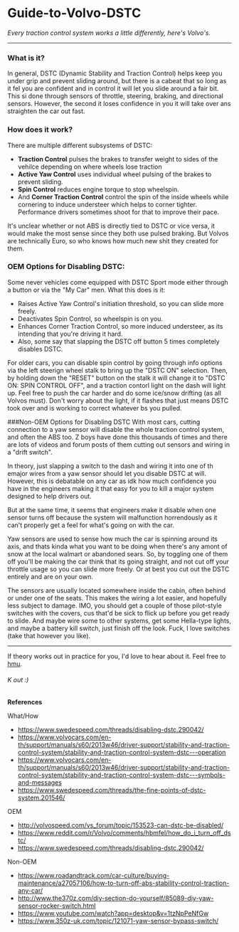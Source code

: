 # Guide-to-Volvo-DSTC
*Every traction control system works a little differently, here's Volvo's.*

---

### What is it?
In general, DSTC (Dynamic Stability and Traction Control) helps keep you under grip and prevent sliding around, but there is a cabeat that so long as it fel you are confident and in control it will let you slide around a fair bit. This si done through sensors of throttle, steering, braking, and directional sensors. However, the second it loses confidence in you it will take over ans straighten the car out fast.


### How does it work?
There are multiple different subsystems of DSTC:
- **Traction Control** pulses the brakes to transfer weight to sides of the vehilce depending on where wheels lose traction
- **Active Yaw Control** uses individual wheel pulsing of the brakes to prevent sliding.
- **Spin Control** reduces engine torque to stop wheelspin.
- And **Corner Traction Control** control the spin of the inside wheels while cornering to induce understeer which helps to corner tighter. Performance drivers sometimes shoot for that to improve their pace.

It's unclear  whether or not ABS is directly tied to DSTC or vice versa, it would make the most sense since they both use pulsed braking. But Volvos are technically Euro, so who knows how much new shit they created for them.

### OEM Options for Disabling DSTC:
Some never vehicles come equipped with DSTC Sport mode either through a button or via the "My Car" men. What this does is it:
- Raises Active Yaw Control's initiation threshold, so you can slide more freely.
- Deactivates Spin Control, so wheelspin is on you.
- Enhances Corner Traction Control, so more induced understeer, as its intending that you're driving it hard.
- Also, some say that slapping the DSTC off button 5 times completely disables DSTC.

For older cars, you can disable spin control by going through info options via the left steerign wheel stalk to bring up the "DSTC ON" selection. Then, by holding down the "RESET" button on the stalk it will change it to "DSTC ON: SPIN CONTROL OFF", and a traction contorl light on the dash will light up. Feel free to push the car harder and do some ice/snow drifting (as all Volvos must).
Don't worry about the light, if it flashes that just means DSTC took over and is working to correct whatever bs you pulled.

###Non-OEM Options for Disabling DSTC
With most cars, cutting connection to a yaw sensor will disable the whole traction control system, and often the ABS too. Z boys have done this thousands of times and there are lots of videos and forum posts of them cutting out sensors and wiring in a "drift switch". 

In theory, just slapping a switch to the dash and wiring it into one  of th emajor wires from a yaw sensor should let you disable DSTC at will. However, this is debatable on any car as idk how much confidence you have in the engineers making it that easy for you to kill a major system designed to help drivers out.

But at the same time, it seems that engineers make it disable when one sensor turns off because the system will malfunction horrendously as it can't properly get a feel for what's going on with the car.

Yaw sensors are used to sense how much the car is spinning around its axis, and thats kinda what you want to be doing when there's any amont of snow at the local walmart or abandoned sears. So, by toggling one of them off you'll be making the car think that its going straight, and not cut off your throttle usage so you can slide more freely. Or at best you cut out the DSTC entirely and are on your own. 

The sensors are usually located somewhere inside the cabin, often behind or under one of the seats. This makes the wiring a lot easier, and hopefully less subject to damage. IMO, you should get a couple of those pilot-style switches with the covers, cus that'd be sick to flick up before you get ready to slide. And maybe wire some to other systems, get some Hella-type lights, and maybe a battery kill switch, just finish off the look. Fuck, I love switches (take that however you like).

---

If theory works out in practice for you, I'd love to hear about it. Feel free to [hmu](https://www.instagram.com/uninsuredmotorist/).

###### K out :)

###
**References**

What/How
- https://www.swedespeed.com/threads/disabling-dstc.290042/
- https://www.volvocars.com/en-th/support/manuals/s60/2013w46/driver-support/stability-and-traction-control-system/stability-and-traction-control-system-dstc---operation
- https://www.volvocars.com/en-th/support/manuals/s60/2013w46/driver-support/stability-and-traction-control-system/stability-and-traction-control-system-dstc---symbols-and-messages
- https://www.swedespeed.com/threads/the-fine-points-of-dstc-system.201546/

OEM
- http://volvospeed.com/vs_forum/topic/153523-can-dstc-be-disabled/
- https://www.reddit.com/r/Volvo/comments/hbmfel/how_do_i_turn_off_dstc/
- https://www.swedespeed.com/threads/disabling-dstc.290042/

Non-OEM
- https://www.roadandtrack.com/car-culture/buying-maintenance/a27057106/how-to-turn-off-abs-stability-control-traction-any-car/
- http://www.the370z.com/diy-section-do-yourself/85089-diy-yaw-sensor-rocker-switch.html
- https://www.youtube.com/watch?app=desktop&v=1tzNpPeNfGw
- https://www.350z-uk.com/topic/121071-yaw-sensor-bypass-switch/
